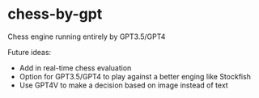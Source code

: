 # chess-by-gpt
Chess engine running entirely by GPT3.5/GPT4


Future ideas:

- Add in real-time chess evaluation
- Option for GPT3.5/GPT4 to play against a better enging like Stockfish
- Use GPT4V to make a decision based on image instead of text